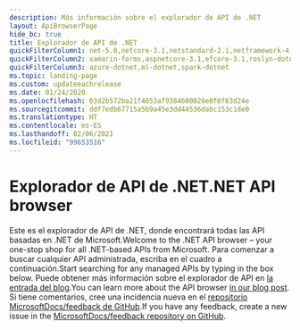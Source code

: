 ```yaml
---
description: Más información sobre el explorador de API de .NET
layout: ApiBrowserPage
hide_bc: true
title: Explorador de API de .NET
quickFilterColumn1: net-5.0,netcore-3.1,netstandard-2.1,netframework-4.8
quickFilterColumn2: xamarin-forms,aspnetcore-3.1,efcore-3.1,roslyn-dotnet
quickFilterColumn3: azure-dotnet,ml-dotnet,spark-dotnet
ms.topic: landing-page
ms.custom: updateeachrelease
ms.date: 01/24/2020
ms.openlocfilehash: 63d2b572ba21f4653af9384600026e0f0f63d24e
ms.sourcegitcommit: ddf7edb67715a5b9a45e3dd44536dabc153c1de0
ms.translationtype: HT
ms.contentlocale: es-ES
ms.lasthandoff: 02/06/2021
ms.locfileid: "99653516"
---
```

# <a name="net-api-browser"></a><span data-ttu-id="35453-103">Explorador de API de .NET</span><span class="sxs-lookup"><span data-stu-id="35453-103">.NET API browser</span></span>

<span data-ttu-id="35453-104">Este es el explorador de API de .NET, donde encontrará todas las API basadas en .NET de Microsoft.</span><span class="sxs-lookup"><span data-stu-id="35453-104">Welcome to the .NET API browser – your one-stop shop for all .NET-based APIs from Microsoft.</span></span> <span data-ttu-id="35453-105">Para comenzar a buscar cualquier API administrada, escriba en el cuadro a continuación.</span><span class="sxs-lookup"><span data-stu-id="35453-105">Start searching for any managed APIs by typing in the box below.</span></span> <span data-ttu-id="35453-106">Puede obtener más información sobre el explorador de API en [la entrada del blog](/teamblog/announcing-unified-dotnet-experience-on-docs).</span><span class="sxs-lookup"><span data-stu-id="35453-106">You can learn more about the API browser [in our blog post](/teamblog/announcing-unified-dotnet-experience-on-docs).</span></span> <span data-ttu-id="35453-107">Si tiene comentarios, cree una incidencia nueva en el [repositorio MicrosoftDocs/feedback de GitHub](https://github.com/MicrosoftDocs/feedback/issues).</span><span class="sxs-lookup"><span data-stu-id="35453-107">If you have any feedback, create a new issue in the [MicrosoftDocs/feedback repository on GitHub](https://github.com/MicrosoftDocs/feedback/issues).</span></span>
